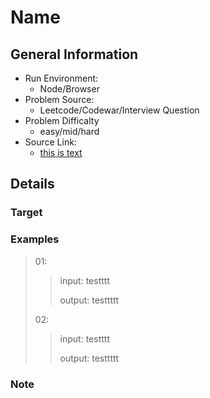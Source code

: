 # Name

## General Information

- Run Environment:
  - Node/Browser
- Problem Source:
  - Leetcode/Codewar/Interview Question
- Problem Difficalty
  - easy/mid/hard
- Source Link:
  - [this is text](url)

## Details

### Target

### Examples

> 01:
>>input: testttt
>>
>>output: testtttt
>
> 02:
>>input: testttt
>>
>>output: testtttt

### Note

